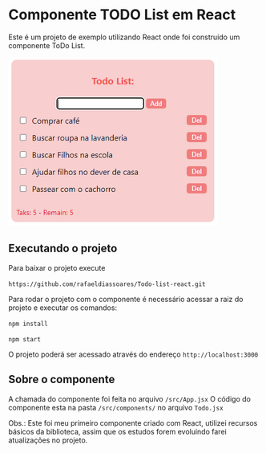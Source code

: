 # Componente TODO List em React

Este é um projeto de exemplo utilizando React onde foi construído um componente ToDo List.

![image](https://github.com/rafaeldiassoares/Todo-list-react/blob/main/print.png?raw=true)

## Executando o projeto

Para baixar o projeto execute 

`https://github.com/rafaeldiassoares/Todo-list-react.git`

Para rodar o projeto com o componente é necessário acessar a raiz do projeto e executar
os comandos: 

`npm install`

`npm start`

O projeto poderá ser acessado através do endereço `http://localhost:3000`

## Sobre o componente

A chamada do componente foi feita no arquivo `/src/App.jsx`
O código do componente esta na pasta `/src/components/` no arquivo `Todo.jsx`

Obs.: Este foi meu primeiro componente criado com React, utilizei recursos básicos da biblioteca, assim 
que os estudos forem evoluindo farei atualizações no projeto.
